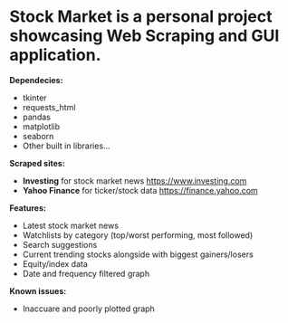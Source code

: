 # Stock Market is a personal project showcasing Web Scraping and GUI application.

**Dependecies:**
- tkinter
- requests_html
- pandas
- matplotlib
- seaborn
- Other built in libraries...

**Scraped sites:**
- __Investing__ for stock market news https://www.investing.com
- __Yahoo Finance__ for ticker/stock data https://finance.yahoo.com


**Features:**
- Latest stock market news
- Watchlists by category (top/worst performing, most followed)
- Search suggestions
- Current trending stocks alongside with biggest gainers/losers
- Equity/index data
- Date and frequency filtered graph

**Known issues:**
- Inaccuare and poorly plotted graph
